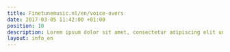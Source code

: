 ```yaml
---
title: Finetunemusic.nl/en/voice-overs
date: 2017-03-05 11:42:00 +01:00
position: 10
description: Lorem ipsum dolor sit amet, consectetur adipiscing elit unde omnis.
layout: info_en
---
```


